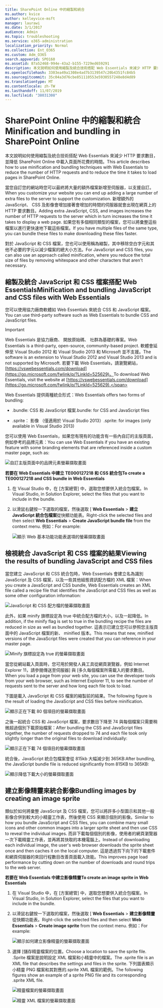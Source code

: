```yaml
---
title: SharePoint Online 中的縮製和統合
ms.author: kvice
author: kelleyvice-msft
manager: laurawi
ms.date: 3/1/2017
audience: Admin
ms.topic: troubleshooting
ms.service: o365-administration
localization_priority: Normal
ms.collection: Ent_O365
ms.custom: Adm_O365
search.appverid: SPO160
ms.assetid: 87a52468-994e-43a2-b155-7229ed659291
description: 本文說明如何使用縮製及統合技術搭配 Web Essentials 來減少 HTTP 要求數目，並降低 SharePoint Online 中載入頁面所花費的時間。
ms.openlocfilehash: 3303ea49a1308e4ad7b3139547c20b4351fc84b5
ms.sourcegitcommit: 35c04a3d76cbe851110553e5930557248e8d4d89
ms.translationtype: MT
ms.contentlocale: zh-TW
ms.lasthandoff: 11/07/2019
ms.locfileid: "38031308"
---
```

# <a name="minification-and-bundling-in-sharepoint-online"></a><span data-ttu-id="3f01c-103">SharePoint Online 中的縮製和統合</span><span class="sxs-lookup"><span data-stu-id="3f01c-103">Minification and bundling in SharePoint Online</span></span>

<span data-ttu-id="3f01c-104">本文說明如何使用縮製及統合技術搭配 Web Essentials 來減少 HTTP 要求數目，並降低 SharePoint Online 中載入頁面所花費的時間。</span><span class="sxs-lookup"><span data-stu-id="3f01c-104">This article describes how to use minification and bundling techniques with Web Essentials to reduce the number of HTTP requests and to reduce the time it takes to load pages in SharePoint Online.</span></span>
  
<span data-ttu-id="3f01c-105">當您自訂您的網站時您可以最終將大量的額外檔案新增至伺服器，以支援自訂。</span><span class="sxs-lookup"><span data-stu-id="3f01c-105">When you customize your website you can end up adding a large number of extra files to the server to support the customization.</span></span> <span data-ttu-id="3f01c-106">新增額外的 JavaScript、 CSS 及影像會增加接著會增加的時間的伺服器就會出現在網頁上的 HTTP 要求數目。</span><span class="sxs-lookup"><span data-stu-id="3f01c-106">Adding extra JavaScript, CSS, and images increases the number of HTTP requests to the server which in turn increases the time it takes to display a web page.</span></span> <span data-ttu-id="3f01c-107">如果您有多個相同類型的檔案，您可以將彙整這些檔案以進行更快速地下載這些檔案。</span><span class="sxs-lookup"><span data-stu-id="3f01c-107">If you have multiple files of the same type, you can bundle these files to make downloading these files faster.</span></span>
  
<span data-ttu-id="3f01c-108">對於 JavaScript 和 CSS 檔案，您也可以使用稱為縮製，其中移除空白字元和其他不必要的字元以減少檔案的總大小方法。</span><span class="sxs-lookup"><span data-stu-id="3f01c-108">For JavaScript and CSS files, you can also use an approach called minification, where you reduce the total size of files by removing whitespace and other characters that aren't necessary.</span></span>
  
## <a name="minification-and-bundling-javascript-and-css-files-with-web-essentials"></a><span data-ttu-id="3f01c-109">縮製及統合 JavaScript 和 CSS 檔案搭配 Web Essentials</span><span class="sxs-lookup"><span data-stu-id="3f01c-109">Minification and bundling JavaScript and CSS files with Web Essentials</span></span>

<span data-ttu-id="3f01c-110">您可以使用協力廠商軟體如 Web Essentials 來統合 CSS 和 JavaScript 檔案。</span><span class="sxs-lookup"><span data-stu-id="3f01c-110">You can use third-party software such as Web Essentials to bundle CSS and JavaScript files.</span></span>
  
> [!IMPORTANT]
> <span data-ttu-id="3f01c-111">Web Essentials 是協力廠商、 開放原始碼、 社群為基礎的專案。</span><span class="sxs-lookup"><span data-stu-id="3f01c-111">Web Essentials is a third-party, open-source, community-based project.</span></span> <span data-ttu-id="3f01c-112">軟體會延伸至 Visual Studio 2012 和 Visual Studio 2013 和 Microsoft 並不支援。</span><span class="sxs-lookup"><span data-stu-id="3f01c-112">The software is an extension to Visual Studio 2012 and Visual Studio 2013 and is not supported by Microsoft.</span></span> <span data-ttu-id="3f01c-113">若要下載 Web Essentials，請瀏覽網站， [https://vswebessentials.com/download](https://go.microsoft.com/fwlink/p/?LinkId=525629)。</span><span class="sxs-lookup"><span data-stu-id="3f01c-113">To download Web Essentials, visit the website at [https://vswebessentials.com/download](https://go.microsoft.com/fwlink/p/?LinkId=525629).</span></span> 
  
<span data-ttu-id="3f01c-114">Web Essentials 提供兩種統合形式：</span><span class="sxs-lookup"><span data-stu-id="3f01c-114">Web Essentials offers two forms of bundling:</span></span>
  
- <span data-ttu-id="3f01c-115">.bundle: CSS 和 JavaScript 檔案</span><span class="sxs-lookup"><span data-stu-id="3f01c-115">.bundle: for CSS and JavaScript files</span></span>
    
- <span data-ttu-id="3f01c-116">.sprite： 影像 （僅適用於 Visual Studio 2013）</span><span class="sxs-lookup"><span data-stu-id="3f01c-116">.sprite: for images (only available in Visual Studio 2013)</span></span>
    
<span data-ttu-id="3f01c-117">您可以使用 Web Essentials，如果您有現有的功能含有一些內自訂的主版頁面，例如參考的品牌元素：</span><span class="sxs-lookup"><span data-stu-id="3f01c-117">You can use Web Essentials if you have an existing feature with some branding elements that are referenced inside a custom master page, such as:</span></span>
  
![自訂主版頁面中的品牌元素螢幕擷取畫面](media/3a6eba36-973d-482b-8556-a9394b8ba19f.png)
  
 <span data-ttu-id="3f01c-119">**若要在 Web Essentials 中建立 TE000127218 和 CSS 統合包**</span><span class="sxs-lookup"><span data-stu-id="3f01c-119">**To create a TE000127218 and CSS bundle in Web Essentials**</span></span>
  
1. <span data-ttu-id="3f01c-120">在 Visual Studio 中，在 [方案總管] 中，選取您想要併入統合包檔案。</span><span class="sxs-lookup"><span data-stu-id="3f01c-120">In Visual Studio, in Solution Explorer, select the files that you want to include in the bundle.</span></span>
    
2. <span data-ttu-id="3f01c-121">以滑鼠右鍵按一下選取的檔案，然後選取 [ **Web Essentials** \> **建立 JavaScript 統合包檔案**從快顯功能表。</span><span class="sxs-lookup"><span data-stu-id="3f01c-121">Right-click the selected files and then select **Web Essentials** \> **Create JavaScript bundle file** from the context menu.</span></span> <span data-ttu-id="3f01c-122">例如：</span><span class="sxs-lookup"><span data-stu-id="3f01c-122">For example:</span></span> 
    
    ![顯示 Web 基本功能功能表選項的螢幕擷取畫面](media/41aac84c-4538-4f78-b454-46e651f868a3.png)
  
## <a name="viewing-the-results-of-bundling-javascript-and-css-files"></a><span data-ttu-id="3f01c-124">檢視統合 JavaScript 和 CSS 檔案的結果</span><span class="sxs-lookup"><span data-stu-id="3f01c-124">Viewing the results of bundling JavaScript and CSS files</span></span>

<span data-ttu-id="3f01c-125">當您建立 JavaScript 和 CSS 統合包時，Web Essentials 會建立名為識別 JavaScript 及 CSS 檔案，以及一些其他組態資訊配方檔的 XML 檔案：</span><span class="sxs-lookup"><span data-stu-id="3f01c-125">When you create a JavaScript and CSS bundle, Web Essentials creates an XML file called a recipe file that identifies the JavaScript and CSS files as well as some other configuration information:</span></span> 
  
![JavaScript 和 CSS 配方檔的螢幕擷取畫面](media/7ba891f8-52d8-467b-a0f6-b062dd1137a4.png)
  
<span data-ttu-id="3f01c-127">此外，如果 minify 旗標設定為 true 中統合配方檔的大小，以及一起降低。</span><span class="sxs-lookup"><span data-stu-id="3f01c-127">In addition, if the minify flag is set to true in the bundling recipe the files are reduced in size as well as bundled together.</span></span> <span data-ttu-id="3f01c-128">這表示已建立您可以參照您主版頁面中的 JavaScript 檔案的新、 minified 版本。</span><span class="sxs-lookup"><span data-stu-id="3f01c-128">This means that new, minified versions of the JavaScript files were created that you can reference in your master page.</span></span>
  
![Minify 旗標設定為 true 的螢幕擷取畫面](media/50523af2-6412-4117-ac3d-5bd26f6d562e.png)
  
<span data-ttu-id="3f01c-130">當您從網站載入頁面時，您可用於開發人員工具從網頁瀏覽器，例如 Internet Explorer 11，請參閱傳送至伺服器] 與 [多久每個檔案所需載入的要求數目。</span><span class="sxs-lookup"><span data-stu-id="3f01c-130">When you load a page from your web site, you can use the developer tools from your web browser, such as Internet Explorer 11, to see the number of requests sent to the server and how long each file took to load.</span></span>
  
<span data-ttu-id="3f01c-131">下圖是載入 JavaScript 和 CSS 檔案的縮製前的結果。</span><span class="sxs-lookup"><span data-stu-id="3f01c-131">The following figure is the result of loading the JavaScript and CSS files before minification.</span></span>
  
![顯示正在下載 80 個項目的螢幕擷取畫面](media/e2df3912-1923-46e6-8cf2-3015a31554e1.png)
  
<span data-ttu-id="3f01c-133">之後一起統合 CSS 和 JavaScript 檔案，要求數目下降至 74 與每個檔案只需要稍微超過個別下載原始檔案：</span><span class="sxs-lookup"><span data-stu-id="3f01c-133">After bundling the CSS and JavaScript files together, the number of requests dropped to 74 and each file took only slightly longer than the original files to download individually:</span></span>
  
![顯示正在下載 74 個項目的螢幕擷取畫面](media/686c4387-70e8-4a74-9d45-059f33a91184.png)
  
<span data-ttu-id="3f01c-135">統合後，JavaScript 統合包檔案會從 815kb 大幅減少到 365KB:</span><span class="sxs-lookup"><span data-stu-id="3f01c-135">After bundling, the JavaScript bundle file is reduced significantly from 815KB to 365KB:</span></span>
  
![顯示降低下載大小的螢幕擷取畫面](media/5e7dbd98-faff-4f68-b320-108fb252e395.png)
  
## <a name="bundling-images-by-creating-an-image-sprite"></a><span data-ttu-id="3f01c-137">建立影像精靈來統合影像</span><span class="sxs-lookup"><span data-stu-id="3f01c-137">Bundling images by creating an image sprite</span></span>

<span data-ttu-id="3f01c-138">類似於如何將彙整 JavaScript 及 CSS 檔案，您可以將許多小型圖示和其他一般影像合併到較大的小精靈工作表，然後使用 CSS 來顯示個別的影像。</span><span class="sxs-lookup"><span data-stu-id="3f01c-138">Similar to how you bundle JavaScript and CSS files, you can combine many small icons and other common images into a larger sprite sheet and then use CSS to reveal the individual images.</span></span> <span data-ttu-id="3f01c-139">而非下載每個個別的影像，使用者的網頁瀏覽器一次下載精靈工作表，並再將其快取的本機電腦上。</span><span class="sxs-lookup"><span data-stu-id="3f01c-139">Instead of downloading each individual image, the user's web browser downloads the sprite sheet once and then caches it on the local computer.</span></span> <span data-ttu-id="3f01c-140">這是透過剪下向下的下載套件和網頁伺服器的來回行程數目改善頁面載入效能。</span><span class="sxs-lookup"><span data-stu-id="3f01c-140">This improves page load performance by cutting down on the number of downloads and round trips to the web server.</span></span>
  
 <span data-ttu-id="3f01c-141">**若要在 Web Essentials 中建立影像精靈**</span><span class="sxs-lookup"><span data-stu-id="3f01c-141">**To create an image sprite in Web Essentials**</span></span>
  
1. <span data-ttu-id="3f01c-142">在 Visual Studio 中，在 [方案總管] 中，選取您想要併入統合包檔案。</span><span class="sxs-lookup"><span data-stu-id="3f01c-142">In Visual Studio, in Solution Explorer, select the files that you want to include in the bundle.</span></span>
    
2. <span data-ttu-id="3f01c-143">以滑鼠右鍵按一下選取的檔案，然後選取 [ **Web Essentials** \> **建立影像精靈**從快顯功能表。</span><span class="sxs-lookup"><span data-stu-id="3f01c-143">Right-click the selected files and then select **Web Essentials** \> **Create image sprite** from the context menu.</span></span> <span data-ttu-id="3f01c-144">例如：</span><span class="sxs-lookup"><span data-stu-id="3f01c-144">For example:</span></span> 
    
    ![顯示如何建立影像精靈的螢幕擷取畫面](media/de0fe741-4ef7-4e3b-bafa-ef9f4822dac6.png)
  
3. <span data-ttu-id="3f01c-146">選擇 [儲存精靈檔案的位置。</span><span class="sxs-lookup"><span data-stu-id="3f01c-146">Choose a location to save the sprite file.</span></span> <span data-ttu-id="3f01c-147">.Sprite 檔案是說明設定 XML 檔案和小精靈中的檔案。</span><span class="sxs-lookup"><span data-stu-id="3f01c-147">The .sprite file is an XML file that describes the settings and files in the sprite.</span></span> <span data-ttu-id="3f01c-148">下列圖表顯示小精靈 PNG 檔案和其對應的.sprite XML 檔案的範例。</span><span class="sxs-lookup"><span data-stu-id="3f01c-148">The following figures show an example of a sprite PNG file and its corresponding .sprite XML file.</span></span>
    
    ![精靈檔案的螢幕擷取畫面](media/0876bb2a-d1b9-4169-8e95-9c290d628d90.png)
  
    ![精靈 XML 檔案的螢幕擷取畫面](media/d1f94776-280d-4d56-abb5-384f145d9989.png)
  

